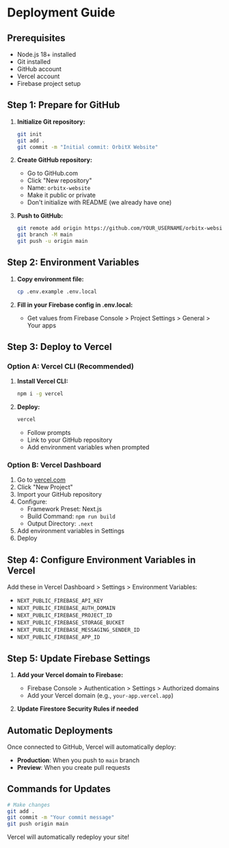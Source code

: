# Deployment Guide

## Prerequisites
- Node.js 18+ installed
- Git installed
- GitHub account
- Vercel account
- Firebase project setup

## Step 1: Prepare for GitHub

1. **Initialize Git repository:**
   ```bash
   git init
   git add .
   git commit -m "Initial commit: OrbitX Website"
   ```

2. **Create GitHub repository:**
   - Go to GitHub.com
   - Click "New repository"
   - Name: `orbitx-website`
   - Make it public or private
   - Don't initialize with README (we already have one)

3. **Push to GitHub:**
   ```bash
   git remote add origin https://github.com/YOUR_USERNAME/orbitx-website.git
   git branch -M main
   git push -u origin main
   ```

## Step 2: Environment Variables

1. **Copy environment file:**
   ```bash
   cp .env.example .env.local
   ```

2. **Fill in your Firebase config in .env.local:**
   - Get values from Firebase Console > Project Settings > General > Your apps

## Step 3: Deploy to Vercel

### Option A: Vercel CLI (Recommended)
1. **Install Vercel CLI:**
   ```bash
   npm i -g vercel
   ```

2. **Deploy:**
   ```bash
   vercel
   ```
   - Follow prompts
   - Link to your GitHub repository
   - Add environment variables when prompted

### Option B: Vercel Dashboard
1. Go to [vercel.com](https://vercel.com)
2. Click "New Project"
3. Import your GitHub repository
4. Configure:
   - Framework Preset: Next.js
   - Build Command: `npm run build`
   - Output Directory: `.next`
5. Add environment variables in Settings
6. Deploy

## Step 4: Configure Environment Variables in Vercel

Add these in Vercel Dashboard > Settings > Environment Variables:
- `NEXT_PUBLIC_FIREBASE_API_KEY`
- `NEXT_PUBLIC_FIREBASE_AUTH_DOMAIN`
- `NEXT_PUBLIC_FIREBASE_PROJECT_ID`
- `NEXT_PUBLIC_FIREBASE_STORAGE_BUCKET`
- `NEXT_PUBLIC_FIREBASE_MESSAGING_SENDER_ID`
- `NEXT_PUBLIC_FIREBASE_APP_ID`

## Step 5: Update Firebase Settings

1. **Add your Vercel domain to Firebase:**
   - Firebase Console > Authentication > Settings > Authorized domains
   - Add your Vercel domain (e.g., `your-app.vercel.app`)

2. **Update Firestore Security Rules if needed**

## Automatic Deployments

Once connected to GitHub, Vercel will automatically deploy:
- **Production**: When you push to `main` branch
- **Preview**: When you create pull requests

## Commands for Updates

```bash
# Make changes
git add .
git commit -m "Your commit message"
git push origin main
```

Vercel will automatically redeploy your site!